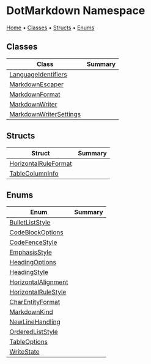 # DotMarkdown Namespace

[Home](../README.md) &#x2022; [Classes](#classes) &#x2022; [Structs](#structs) &#x2022; [Enums](#enums)

## Classes

| Class | Summary |
| ----- | ------- |
| [LanguageIdentifiers](LanguageIdentifiers/README.md) | |
| [MarkdownEscaper](MarkdownEscaper/README.md) | |
| [MarkdownFormat](MarkdownFormat/README.md) | |
| [MarkdownWriter](MarkdownWriter/README.md) | |
| [MarkdownWriterSettings](MarkdownWriterSettings/README.md) | |

## Structs

| Struct | Summary |
| ------ | ------- |
| [HorizontalRuleFormat](HorizontalRuleFormat/README.md) | |
| [TableColumnInfo](TableColumnInfo/README.md) | |

## Enums

| Enum | Summary |
| ---- | ------- |
| [BulletListStyle](BulletListStyle/README.md) | |
| [CodeBlockOptions](CodeBlockOptions/README.md) | |
| [CodeFenceStyle](CodeFenceStyle/README.md) | |
| [EmphasisStyle](EmphasisStyle/README.md) | |
| [HeadingOptions](HeadingOptions/README.md) | |
| [HeadingStyle](HeadingStyle/README.md) | |
| [HorizontalAlignment](HorizontalAlignment/README.md) | |
| [HorizontalRuleStyle](HorizontalRuleStyle/README.md) | |
| [CharEntityFormat](CharEntityFormat/README.md) | |
| [MarkdownKind](MarkdownKind/README.md) | |
| [NewLineHandling](NewLineHandling/README.md) | |
| [OrderedListStyle](OrderedListStyle/README.md) | |
| [TableOptions](TableOptions/README.md) | |
| [WriteState](WriteState/README.md) | |

